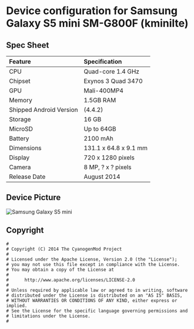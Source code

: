 # Device configuration for Samsung Galaxy S5 mini SM-G800F (kminilte)

## Spec Sheet

| Feature                 | Specification                     |
| :---------------------- | :-------------------------------- |
| CPU                     | Quad-core 1.4 GHz                 |
| Chipset                 | Exynos 3 Quad 3470                |
| GPU                     | Mali-400MP4                       |
| Memory                  | 1.5GB RAM                         |
| Shipped Android Version | (4.4.2)                           |
| Storage                 | 16 GB                             |
| MicroSD                 | Up to 64GB                        |
| Battery                 | 2100 mAh                          |
| Dimensions              | 131.1 x 64.8 x 9.1 mm             |
| Display                 | 720 x 1280 pixels                 |
| Camera                  | 8 MP, ? х ? pixels          |
| Release Date            | August 2014                       |


## Device Picture

![Samsung Galaxy S5 mini](http://images.samsung.com/is/image/samsung/de_SM-G800FZBADBT_000246076_Front_blue?$DT-Gallery$ "Samsung Galaxy S5 mini")

## Copyright

```
#
# Copyright (C) 2014 The CyanogenMod Project
#
# Licensed under the Apache License, Version 2.0 (the "License");
# you may not use this file except in compliance with the License.
# You may obtain a copy of the License at
#
#      http://www.apache.org/licenses/LICENSE-2.0
#
# Unless required by applicable law or agreed to in writing, software
# distributed under the License is distributed on an "AS IS" BASIS,
# WITHOUT WARRANTIES OR CONDITIONS OF ANY KIND, either express or implied.
# See the License for the specific language governing permissions and
# limitations under the License.
#
```
